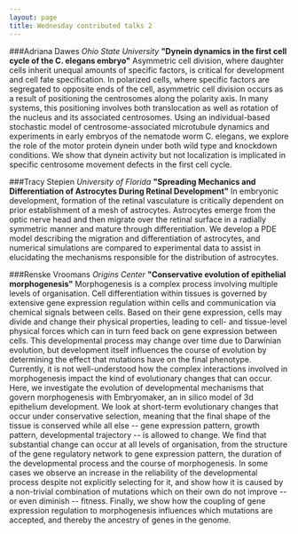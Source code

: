 ```yaml
---
layout: page
title: Wednesday contributed talks 2
---
```


###Adriana Dawes
*Ohio State University*
**"Dynein dynamics in the first cell cycle of the C. elegans embryo"**
Asymmetric cell division, where daughter cells inherit unequal amounts of specific factors, is critical for development and cell fate specification. In polarized cells, where specific factors are segregated to opposite ends of the cell, asymmetric cell division occurs as a result of positioning the centrosomes along the polarity axis. In many systems, this positioning involves both translocation as well as rotation of the nucleus and its associated centrosomes. Using an individual-based stochastic model of centrosome-associated microtubule dynamics and experiments in early embryos of the nematode worm C. elegans, we explore the role of the motor protein dynein under both wild type and knockdown conditions. We show that dynein activity but not localization is implicated in specific centrosome movement defects in the first cell cycle.


###Tracy Stepien
*University of Florida*
**"Spreading Mechanics and Differentiation of Astrocytes During Retinal Development"**
In embryonic development, formation of the retinal vasculature is critically dependent on prior establishment of a mesh of astrocytes. Astrocytes emerge from the optic nerve head and then migrate over the retinal surface in a radially symmetric manner and mature through differentiation. We develop a PDE model describing the migration and differentiation of astrocytes, and numerical simulations are compared to experimental data to assist in elucidating the mechanisms responsible for the distribution of astrocytes.


###Renske Vroomans
*Origins Center*
**"Conservative evolution of epithelial morphogenesis"**
Morphogenesis is a complex process involving multiple levels of organisation. Cell differentiation within tissues is governed by extensive gene expression regulation within cells and communication via chemical signals between cells. Based on their gene expression, cells may divide and change their physical properties, leading to cell- and tissue-level physical forces which can in turn feed back on gene expression between cells. This developmental process may change over time due to Darwinian evolution, but development itself influences the course of evolution by determining the effect that mutations have on the final phenotype. Currently, it is not well-understood how the complex interactions involved in morphogenesis impact the kind of evolutionary changes that can occur. Here, we investigate the evolution of developmental mechanisms that govern morphogenesis with Embryomaker, an in silico model of 3d epithelium development. We look at short-term evolutionary changes that occur under conservative selection, meaning that the final shape of the tissue is conserved while all else -- gene expression pattern, growth pattern, developmental trajectory -- is allowed to change. We find that substantial change can occur at all levels of organisation, from the structure of the gene regulatory network to gene expression pattern, the duration of the developmental process and the course of morphogenesis. In some cases we observe an increase in the reliability of the developmental process despite not explicitly selecting for it, and show how it is caused by a non-trivial combination of mutations which on their own do not improve -- or even diminish -- fitness. Finally, we show how the coupling of gene expression regulation to morphogenesis influences which mutations are accepted, and thereby the ancestry of genes in the genome. 
